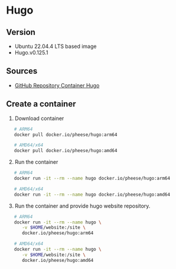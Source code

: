 # Hugo

## Version

- Ubuntu 22.04.4 LTS based image
- Hugo.v0.125.1

## Sources

- [GitHub Repository Container Hugo](https://github.com/peterhee/DockerContainer/tree/master/Hugo)

## Create a container

1. Download container

```bash
   # ARM64
   docker pull docker.io/pheese/hugo:arm64
```

```bash
   # AMD64/x64
   docker pull docker.io/pheese/hugo:amd64
```

2. Run the container

```bash
   # ARM64
   docker run -it --rm --name hugo docker.io/pheese/hugo:arm64
```

```bash
   # AMD64/x64
   docker run -it --rm --name hugo docker.io/pheese/hugo:amd64
```

3. Run the container and provide hugo website repository.

```bash
   # ARM64
   docker run -it --rm --name hugo \
      -v $HOME/website:/site \
      docker.io/pheese/hugo:arm64
```

```bash
   # AMD64/x64
   docker run -it --rm --name hugo \
      -v $HOME/website:/site \
      docker.io/pheese/hugo:amd64
```
